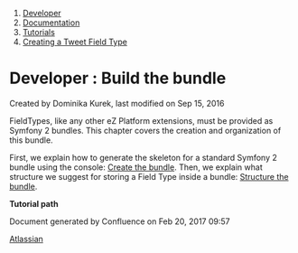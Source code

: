 1.  [Developer](index.html)
2.  [Documentation](Documentation_31429504.html)
3.  [Tutorials](Tutorials_31429522.html)
4.  [Creating a Tweet Field Type](Creating-a-Tweet-Field-Type_31429766.html)

#  Developer : Build the bundle 

Created by Dominika Kurek, last modified on Sep 15, 2016

FieldTypes, like any other eZ Platform extensions, must be provided as Symfony 2 bundles. This chapter covers the creation and organization of this bundle.

First, we explain how to generate the skeleton for a standard Symfony 2 bundle using the console: [Create the bundle](Create-the-bundle_31429782.html). Then, we explain what structure we suggest for storing a Field Type inside a bundle: [Structure the bundle](Structure-the-bundle_31429784.html).

**Tutorial path**

Document generated by Confluence on Feb 20, 2017 09:57

[Atlassian](http://www.atlassian.com/)


